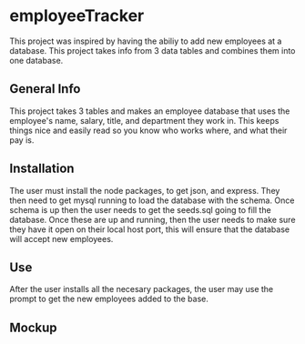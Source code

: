 # employeeTracker
This project was inspired by having the abiliy to add new employees at a database.
This project takes info from 3 data tables and combines them into one database.
## General Info
This project takes 3 tables and makes an employee database that uses the employee's name, salary, title, and department they work in.
This keeps things nice and easily read so you know who works where, and what their pay is.
## Installation
The user must install the node packages, to get json, and express. They then need to get mysql running to load the database with the schema. Once schema is up then the user needs to get the seeds.sql going to fill the database. Once these are up and running, then the user needs to make sure they have it open on their local host port, this will ensure that the database will accept new employees.
## Use
After the user installs all the necesary packages, the user may use the prompt to get the new employees added to the base.
## Mockup
